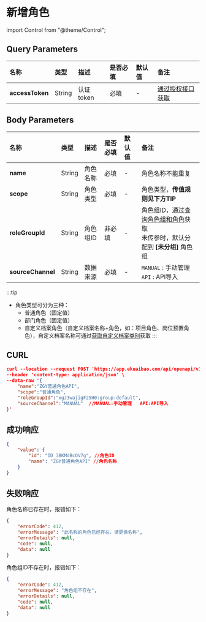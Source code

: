 # 新增角色

import Control from "@theme/Control";

<Control
method="POST"
url="/api/openapi/v1/roledefs"
/>

## Query Parameters

| 名称 | 类型 | 描述 | 是否必填 | 默认值 | 备注 |
| :--- | :--- | :--- | :--- |:--- | :--- |
| **accessToken** | String | 认证token  | 必填  | -  | [通过授权接口获取](/docs/open-api/getting-started/auth) |

## Body Parameters

| 名称 | 类型 | 描述 | 是否必填 | 默认值 | 备注 |
| :--- | :--- | :--- | :--- |:--- | :--- |
| **name**          | String | 角色名称 | 必填   | - | 角色名称不能重复 |
| **scope**         | String | 角色类型 | 必填   | - | 角色类型，**传值规则见下方TIP** |
| **roleGroupId**   | String | 角色组ID | 非必填 | - | 角色组ID，通过[查询角色组和角色](/docs/open-api/corporation/get-roles-group)获取<br/>未传参时，默认分配到 **[未分组]** 角色组 |
| **sourceChannel** | String | 数据来源 | 必填   | - | `MANUAL` : 手动管理&emsp; `API` : API导入 |

:::tip
- 角色类型可分为三种：
  - 普通角色（固定值）
  - 部门角色（固定值）
  - 自定义档案角色（自定义档案名称+角色，如：项目角色、岗位预置角色），自定义档案名称可通过[获取自定义档案类别](/docs/open-api/dimensions/get-dimensions)获取
:::

## CURL
```json
curl --location --request POST 'https://app.ekuaibao.com/api/openapi/v1/roledefs?accessToken=ID_3BKMdBchD7g:xgJ3wajigF25H0' \
--header 'content-type: application/json' \
--data-raw '{
    "name":"ZGY普通角色API",
    "scope":"普通角色",
    "roleGroupId":"xgJ3wajigF25H0:group:default",
    "sourceChannel":"MANUAL"  //MANUAL:手动管理   API:API导入
}'
```

## 成功响应
```json
{
    "value": {
        "id": "ID_3BKMdBcOV7g", //角色ID
        "name": "ZGY普通角色API" //角色名称
    }
}
```

## 失败响应
角色名称已存在时，报错如下：
```json
{
    "errorCode": 412,
    "errorMessage": "此名称的角色已经存在，请更换名称",
    "errorDetails": null,
    "code": null,
    "data": null
}
```

角色组ID不存在时，报错如下：
```json
{
    "errorCode": 412,
    "errorMessage": "角色组不存在",
    "errorDetails": null,
    "code": null,
    "data": null
}
```

